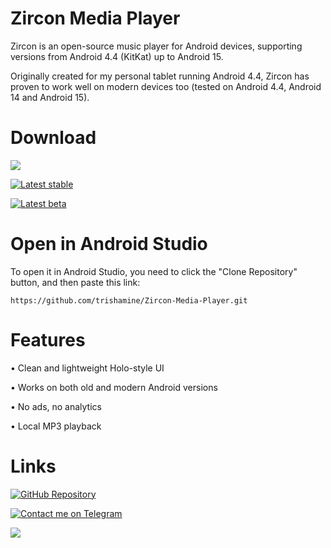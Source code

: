 # Zircon Media Player

Zircon is an open-source music player for Android devices, supporting versions from Android 4.4 (KitKat) up to Android 15.

Originally created for my personal tablet running Android 4.4, Zircon has proven to work well on modern devices too (tested on Android 4.4, Android 14 and Android 15).

# Download

<a target="_blank"><img src="https://img.shields.io/badge/Google%20Play-(NOT%20AVAIABLE)-red?logo=googleplay&logoColor=%23FFFFFF" /></a>

[![Latest stable](https://img.shields.io/badge/Download-Latest%20stable-blue?logo=github&logoColor=%23FFFFFF)](https://github.com/trishamine/Zircon-Media-Player/releases/download/stable/Zircon-1.0-Stable.apk)

[![Latest beta](https://img.shields.io/badge/Download-Latest%20beta-yellow?logo=github&logoColor=%23FFFFFF)](https://github.com/trishamine/Zircon-Media-Player/releases/download/v1.1-beta-02/Zircon-v1.1-beta-02.apk)

# Open in Android Studio

To open it in Android Studio, you need to click the "Clone Repository" button, and then paste this link:

```
https://github.com/trishamine/Zircon-Media-Player.git
```

# Features

• Clean and lightweight Holo-style UI

• Works on both old and modern Android versions

• No ads, no analytics

• Local MP3 playback

# Links

[![GitHub Repository](https://img.shields.io/badge/Github%20Repository-gray?logo=github&logoColor=%23FFFFFF)](https://github.com/trishamine/Zircon-Media-Player)

[![Contact me on Telegram](https://img.shields.io/badge/Contact%20me%20on-Telegram-%2303befc?logo=telegram&logoColor=%23FFFFFF)](https://t.me/debianubuntu)

<a target="_blank"><img src="https://img.shields.io/badge/Join%20the%20Discord-(NOT%20AVAIABLE)-red?logo=discord&logoColor=%23FFFFFF" /></a>

